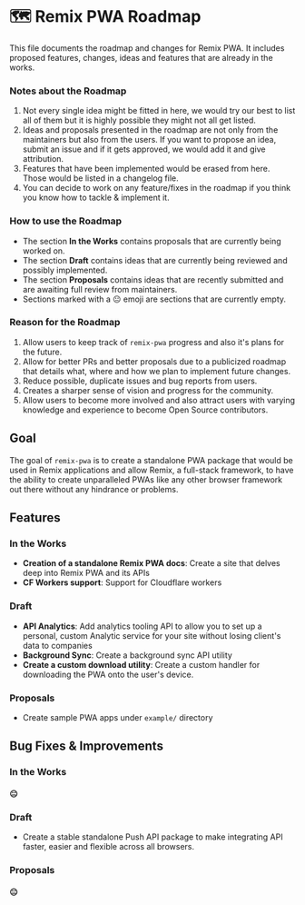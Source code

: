 # 🗺 Remix PWA Roadmap

This file documents the roadmap and changes for Remix PWA. It includes proposed features, changes, ideas and features that are already in the  works.

### Notes about the Roadmap

1. Not every single idea might be fitted in here, we would try our best to list all of them but it is highly possible they might not all get listed.
2. Ideas and proposals presented in the roadmap are not only from the maintainers but also from the users. If you want to propose an idea, submit an issue and if it gets approved, we would add it and give attribution.
3. Features that have been implemented would be erased from here. Those would be listed in a changelog file.
4. You can decide to work on any feature/fixes in the roadmap if you think you know how to tackle & implement it.

### How to use the Roadmap

- The section **In the Works** contains proposals that are currently being worked on.
- The section **Draft** contains ideas that are currently being reviewed and possibly implemented.
- The section **Proposals** contains ideas that are recently submitted and are awaiting full review from maintainers.
- Sections marked with a 😐 emoji are sections that are currently empty.

### Reason for the Roadmap

1. Allow users to keep track of `remix-pwa` progress and also it's plans for the future.
2. Allow for better PRs and better proposals due to a publicized roadmap that details what, where and how we plan to implement future changes. 
3. Reduce possible, duplicate issues and bug reports from users.
4. Creates a sharper sense of vision and progress for the community.
5. Allow users to become more involved and also attract users with varying knowledge and experience to become Open Source contributors.

## Goal

The goal of `remix-pwa` is to create a standalone PWA package that would be used in Remix applications and allow Remix, a full-stack framework, to have the ability to create unparalleled PWAs like any other browser framework out there without any hindrance or problems.

<h2> Features </h2>

### In the Works

- **Creation of a standalone Remix PWA docs**: Create a site that delves deep into Remix PWA and its APIs
- **CF Workers support**: Support for Cloudflare workers

### Draft

- **API Analytics**: Add analytics tooling API to allow you to set up a personal, custom Analytic service for your site without losing client's data to companies
- **Background Sync**: Create a background sync API utility
- **Create a custom download utility**: Create a custom handler for downloading the PWA onto the user's device.

### Proposals

- Create sample PWA apps under `example/` directory

## Bug Fixes & Improvements

### In the Works

#### 😐

### Draft

- Create a stable standalone Push API package to make integrating API faster, easier and flexible across all browsers.

### Proposals

#### 😐
